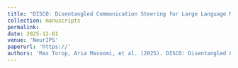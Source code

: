 ```yaml
---
title: "DISCO: Disentangled Communication Steering for Large Language Models"
collection: manuscripts
permalink: 
date: 2025-12-01
venue: 'NeurIPS'
paperurl: 'https://'
authors: 'Max Torop, Aria Masoomi, et al. (2025). DISCO: Disentangled Communication Steering for Large Language Models. <i>NeurIPS</i>.'
---
```

